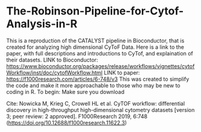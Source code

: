 # The-Robinson-Pipeline-for-Cytof-Analysis-in-R
This is a reproduction of the CATALYST pipeline in Bioconductor, that is created for analyzing high dimensional CyToF Data. 
Here is a link to the paper, with full descriptions and introductions to CyTof, and explaination of their datasets. 
LINK to Bioconductor: https://www.bioconductor.org/packages/release/workflows/vignettes/cytofWorkflow/inst/doc/cytofWorkflow.html 
LINK to paper: https://f1000research.com/articles/6-748/v3 
This was created to simplify the code and make it more approachable to those who may be new to coding in R. 
To begin: Make sure you download 


Cite:
Nowicka M, Krieg C, Crowell HL et al. CyTOF workflow: differential discovery in high-throughput high-dimensional cytometry datasets [version 3; peer review: 2 approved]. F1000Research 2019, 6:748 (https://doi.org/10.12688/f1000research.11622.3)
